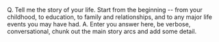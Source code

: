 Q. Tell me the story of your life. Start from the beginning -- from your childhood, to education, to family and relationships, and to any major life events you may have had.
A. Enter you answer here, be verbose, conversational, chunk out the main story arcs and add some detail.

